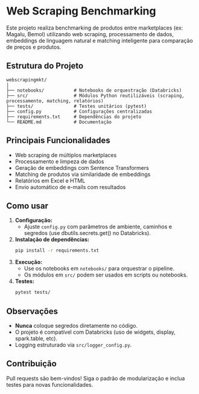 # Web Scraping Benchmarking

Este projeto realiza benchmarking de produtos entre marketplaces (ex: Magalu, Bemol) utilizando web scraping, processamento de dados, embeddings de linguagem natural e matching inteligente para comparação de preços e produtos.

## Estrutura do Projeto

```
webscrapingmkt/
│
├── notebooks/           # Notebooks de orquestração (Databricks)
├── src/                 # Módulos Python reutilizáveis (scraping, processamento, matching, relatórios)
├── tests/               # Testes unitários (pytest)
├── config.py            # Configurações centralizadas
├── requirements.txt     # Dependências do projeto
└── README.md            # Documentação
```

## Principais Funcionalidades
- Web scraping de múltiplos marketplaces
- Processamento e limpeza de dados
- Geração de embeddings com Sentence Transformers
- Matching de produtos via similaridade de embeddings
- Relatórios em Excel e HTML
- Envio automático de e-mails com resultados

## Como usar
1. **Configuração:**
   - Ajuste `config.py` com parâmetros de ambiente, caminhos e segredos (use dbutils.secrets.get() no Databricks).
2. **Instalação de dependências:**
   ```bash
   pip install -r requirements.txt
   ```
3. **Execução:**
   - Use os notebooks em `notebooks/` para orquestrar o pipeline.
   - Os módulos em `src/` podem ser usados em scripts ou notebooks.
4. **Testes:**
   ```bash
   pytest tests/
   ```

## Observações
- **Nunca** coloque segredos diretamente no código.
- O projeto é compatível com Databricks (uso de widgets, display, spark.table, etc).
- Logging estruturado via `src/logger_config.py`.

## Contribuição
Pull requests são bem-vindos! Siga o padrão de modularização e inclua testes para novas funcionalidades. 